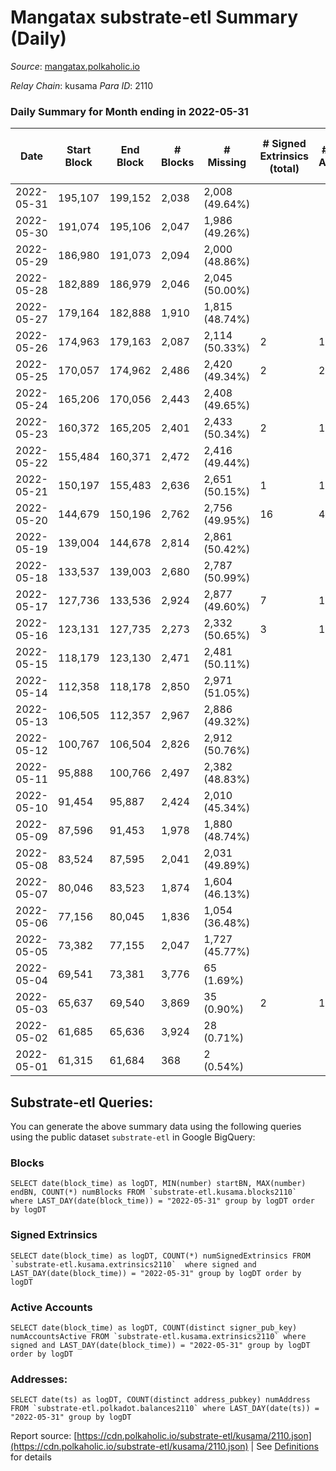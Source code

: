 # Mangatax substrate-etl Summary (Daily)

_Source_: [mangatax.polkaholic.io](https://mangatax.polkaholic.io)

*Relay Chain*: kusama
*Para ID*: 2110



### Daily Summary for Month ending in 2022-05-31


| Date | Start Block | End Block | # Blocks | # Missing | # Signed Extrinsics (total) | # Active Accounts | # Addresses with Balances | # Events | # Transfers | # XCM Transfers In | # XCM Transfers Out |
| ---- | ----------- | --------- | -------- | --------- | --------------------------- | ----------------- | ------------------------- | -------- | ----------- | ------------------ | ------------------- |
| 2022-05-31 | 195,107 | 199,152 | 2,038 | 2,008 (49.64%) |  |  | 12 | 4,100 |   |   |   |
| 2022-05-30 | 191,074 | 195,106 | 2,047 | 1,986 (49.26%) |  |  |  | 4,110 |   |   |   |
| 2022-05-29 | 186,980 | 191,073 | 2,094 | 2,000 (48.86%) |  |  |  | 4,217 |   |   |   |
| 2022-05-28 | 182,889 | 186,979 | 2,046 | 2,045 (50.00%) |  |  |  | 4,092 |   |   |   |
| 2022-05-27 | 179,164 | 182,888 | 1,910 | 1,815 (48.74%) |  |  |  | 3,832 |   |   |   |
| 2022-05-26 | 174,963 | 179,163 | 2,087 | 2,114 (50.33%) | 2 | 1 |  | 4,202 |   |   |   |
| 2022-05-25 | 170,057 | 174,962 | 2,486 | 2,420 (49.34%) | 2 | 2 |  | 5,015 |   |   |   |
| 2022-05-24 | 165,206 | 170,056 | 2,443 | 2,408 (49.65%) |  |  |  | 4,922 |   |   |   |
| 2022-05-23 | 160,372 | 165,205 | 2,401 | 2,433 (50.34%) | 2 | 1 |  | 4,848 |   |   |   |
| 2022-05-22 | 155,484 | 160,371 | 2,472 | 2,416 (49.44%) |  |  | 12 | 4,969 |   |   |   |
| 2022-05-21 | 150,197 | 155,483 | 2,636 | 2,651 (50.15%) | 1 | 1 |  | 5,288 |   |   |   |
| 2022-05-20 | 144,679 | 150,196 | 2,762 | 2,756 (49.95%) | 16 | 4 |  | 5,551 | 1  |   |   |
| 2022-05-19 | 139,004 | 144,678 | 2,814 | 2,861 (50.42%) |  |  |  | 5,637 |   |   |   |
| 2022-05-18 | 133,537 | 139,003 | 2,680 | 2,787 (50.99%) |  |  |  | 5,381 |   |   |   |
| 2022-05-17 | 127,736 | 133,536 | 2,924 | 2,877 (49.60%) | 7 | 1 |  | 5,885 | 1  |   |   |
| 2022-05-16 | 123,131 | 127,735 | 2,273 | 2,332 (50.65%) | 3 | 1 |  | 4,590 | 2  |   |   |
| 2022-05-15 | 118,179 | 123,130 | 2,471 | 2,481 (50.11%) |  |  |  | 4,963 |   |   |   |
| 2022-05-14 | 112,358 | 118,178 | 2,850 | 2,971 (51.05%) |  |  |  | 5,736 |   |   |   |
| 2022-05-13 | 106,505 | 112,357 | 2,967 | 2,886 (49.32%) |  |  |  | 5,955 |   |   |   |
| 2022-05-12 | 100,767 | 106,504 | 2,826 | 2,912 (50.76%) |  |  |  | 5,664 |   |   |   |
| 2022-05-11 | 95,888 | 100,766 | 2,497 | 2,382 (48.83%) |  |  |  | 5,012 |   |   |   |
| 2022-05-10 | 91,454 | 95,887 | 2,424 | 2,010 (45.34%) |  |  |  | 4,856 |   |   |   |
| 2022-05-09 | 87,596 | 91,453 | 1,978 | 1,880 (48.74%) |  |  |  | 3,974 |   |   |   |
| 2022-05-08 | 83,524 | 87,595 | 2,041 | 2,031 (49.89%) |  |  |  | 4,103 |   |   |   |
| 2022-05-07 | 80,046 | 83,523 | 1,874 | 1,604 (46.13%) |  |  |  | 3,748 |   |   |   |
| 2022-05-06 | 77,156 | 80,045 | 1,836 | 1,054 (36.48%) |  |  |  | 3,681 |   |   |   |
| 2022-05-05 | 73,382 | 77,155 | 2,047 | 1,727 (45.77%) |  |  |  | 4,112 |   |   |   |
| 2022-05-04 | 69,541 | 73,381 | 3,776 | 65 (1.69%) |  |  |  | 7,587 |   |   |   |
| 2022-05-03 | 65,637 | 69,540 | 3,869 | 35 (0.90%) | 2 | 1 |  | 7,763 |   |   |   |
| 2022-05-02 | 61,685 | 65,636 | 3,924 | 28 (0.71%) |  |  |  | 7,873 |   |   |   |
| 2022-05-01 | 61,315 | 61,684 | 368 | 2 (0.54%) |  |  |  | 736 |   |   |   |

## Substrate-etl Queries:
You can generate the above summary data using the following queries using the public dataset `substrate-etl` in Google BigQuery:


### Blocks
```
SELECT date(block_time) as logDT, MIN(number) startBN, MAX(number) endBN, COUNT(*) numBlocks FROM `substrate-etl.kusama.blocks2110`  where LAST_DAY(date(block_time)) = "2022-05-31" group by logDT order by logDT
```


### Signed Extrinsics
```
SELECT date(block_time) as logDT, COUNT(*) numSignedExtrinsics FROM `substrate-etl.kusama.extrinsics2110`  where signed and LAST_DAY(date(block_time)) = "2022-05-31" group by logDT order by logDT
```


### Active Accounts
```
SELECT date(block_time) as logDT, COUNT(distinct signer_pub_key) numAccountsActive FROM `substrate-etl.kusama.extrinsics2110` where signed and LAST_DAY(date(block_time)) = "2022-05-31" group by logDT order by logDT
```


### Addresses:
```
SELECT date(ts) as logDT, COUNT(distinct address_pubkey) numAddress FROM `substrate-etl.polkadot.balances2110` where LAST_DAY(date(ts)) = "2022-05-31" group by logDT
```



Report source: [https://cdn.polkaholic.io/substrate-etl/kusama/2110.json](https://cdn.polkaholic.io/substrate-etl/kusama/2110.json) | See [Definitions](/DEFINITIONS.md) for details
